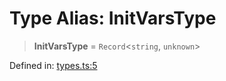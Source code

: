 # Type Alias: InitVarsType

> **InitVarsType** = `Record`\<`string`, `unknown`\>

Defined in: [types.ts:5](https://github.com/laruss/react-text-game/blob/4915125f9c22f1259a088eb59b920654db3f32d0/packages/core/src/types.ts#L5)
